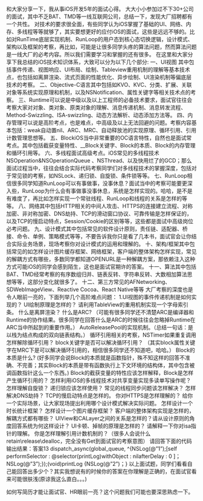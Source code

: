 和大家分享一下，我从事iOS开发5年的面试心得。
大大小小参加过不下30+公司的面试，其中不乏BAT、TMD等一线互联网公司，总结一下，发现大厂招聘都有一个共性。
对技术的要求很全面，有些同学认为iOS掌握了基础的UI、网络、内存、多线程等等就够了，其实要想更好的应付iOS的面试，这些是远远不够的。比如对RunTime底层实现机制、RunLoop的用户态到核心态切换逻辑，设计模式、架构以及框架的考察，再比如，可能是让很多同学头疼的算法问题，然而算法问题是一线大厂的必考内容。所以我们需要学习和掌握的还有很多。
在这里和大家分享下我总结的iOS技术知识体系，大致可以分为以下几个部分:
一、UI视图
其中包括事件传递、视图响应、UI布局、绘制、Tableview重用机制的理解等基本技术点，也包括如离屏渲染、流式页面的性能优化、异步绘制、UI渲染机制等偏底层技术的考察。
二、Objective-C语言其中包括如KVO、KVC、分类、扩展、关联对象等系统实现原理和机制，以及NSNotification、属性关键字等相关技术点的考察。
三、Runtime可以说是中级以及以上工程师的必备技术要求，面试官往往会考察大家对对象、类对象、原类对象的理解、消息传递机制、消息转发流程、Method-Swizzling、ISA-swizzling、动态方法解析、动态添加方法等。
四、内存管理可以说是高阶考点，也是难点，中高级及以上无法回避的问题。考察内容基本包括：weak自动置nil、ARC、MRC、自动释放池的实现原理、循环引用、引用计数管理思想等。
五、BlockiOS当中非常重要的OC语言特性，自然也是面试常考点。其中包括截获变量特性、__Block关键字、Block的本质、Block的内存管理和循环引用等。
六、多线程面试高级考点。iOS常见的多线程技术NSOperation&NSOperationQueue 、NSThread、以及快用烂了的GCD；那么面试过程当中，往往会结合实际代码考察同学们对多线程技术的掌握深度，包括对于常见锁的考察，如NSLock、递归锁、自旋锁、条件锁等等。
七、RunLoop相信很多同学知道RunLoop可以有事做事，没事休息？面试当中的考察可能要更深入些，RunLoop为什么会有事做事没事休息，系统是怎样实现的。哈哈，是不是有难度了，再比如怎样实现一个常驻线程、RunLoop和线程的关系是怎样的等等。
八、网络其中包括HTTP相关的中间人攻击、HTTPS的连接建立流程、对称加密、非对称加密、DNS劫持、TCP的滑动窗口协议、可靠传输是怎样保证的，以及TCP的慢启动特点，Session/Cookie的区别等等，这些都是面试中高级岗位必考问题。
九、设计模式其中包括常见的软件设计原则，责任链、适配器、桥接、命令、单例、策略模式等等，不要告诉我你只是看了几本书，面试官会让你结合实际业务场景，现场考察你对设计模式的运用和理解的。
十、架构/框架其中包括常见的如怎样设计图片缓存框架、网络框架，客户端的整体架构怎样实现，常见的解耦方式有哪些，多数同学都知道OPENURL是一种解耦方案，那依赖注入这种方式可能iOS的同学会感到陌生，这也是面试官期许的答案。
十一、算法其中包括BAT、TMD经常考察的有序数组归并、链表反转、字符串反转、大数相加算法思想等等，这部分变化就很多了。
十二、第三方常见的AFNetworking、SDWebImageView、Reactive Cocoa、React Native等等
大厂考察的深度也是令人眼前一亮的，下面列举几个高阶难点问题：
1.UI视图的事件传递机制是如何实现的？
UI绘制原理是怎样的？
请利用TableView的重用机制实现一个字母索引条。
什么是离屏渲染？
什么是ARC? （可能有很多同学还不清楚ARC是编译器和Runtime的协作结果。很多同学在回答什么是ARC的时候往往会忽略掉Runtime在ARC当中所起到的重要作用。）
AutoReleasePool的实现机制。（总结一句话：是以栈为结点构成的双向链表结构。）
循环引用相关的考察，NSTimer如果重复调用怎样解除循环引用？
block关键字是否可以解决循环引用？ （其实block属性关键字在MRC下是可以解决循环引用的，相信很多同学还不知道吧，哈哈。）
Block的本质是什么? (好多同学会说Block的本质就是函数指针，殊不知这样的回答不准确、不完善；其实Block的本质是带有函数执行上下文环境的结构体，其中包含被调函数指针这么一个东西。)
Block的截获变量的特性应该怎样解释，Block是怎样产生循环引用的？
怎样利用iOS的多线程技术对共享变量实现多读单写操作呢？
怎样理解自旋锁？ 递归锁应该怎样使用？
常见的线程同步问题该怎样解决？
怎样解决DNS劫持？
TCP的慢启动特点是怎样的。
你对HTTPS是怎样理解的？
给你一个实际场景，让大家现场提出利用哪个设计模式解决实际问题。
怎样设计一个时长统计框架？
怎样设计一个图片缓存框架？
客户端的整体架构实现是怎样的，解耦方式都有哪些？
UIView和CALayer之间的关系是怎样的？请从设计原则的角度回答系统为何这样设计？
UI卡顿、掉帧的原理是怎样的？
请解释一下你对isa指针的理解。
你是怎样理解引用计数机制的？（很多人会说什么retain\release\dealloc，完全没有Get到面试官的考察意图）
请回答下面的代码输出结果：答案13
dispatch_async(global_queue, ^{NSLog(@”1”);[self performSelector : @selector(printLog)withObject : nilafterDelay : 0 ]；NSLog(@”3”);});(void)printLog {NSLog(@”2”)；}
以上面试题，同学们看看自己能回答出多少个？其实我想说有的时候你的答案在你理解是正确的，在面试官看来可能很肤浅(原谅我这么直白。。。)


如何写简历才能让面试官、HR眼前一亮？这个问题我们可能也要深思熟虑一下。​​​​
